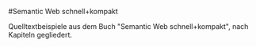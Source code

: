 #Semantic Web schnell+kompakt

Quelltextbeispiele aus dem Buch "Semantic Web schnell+kompakt", nach Kapiteln gegliedert.